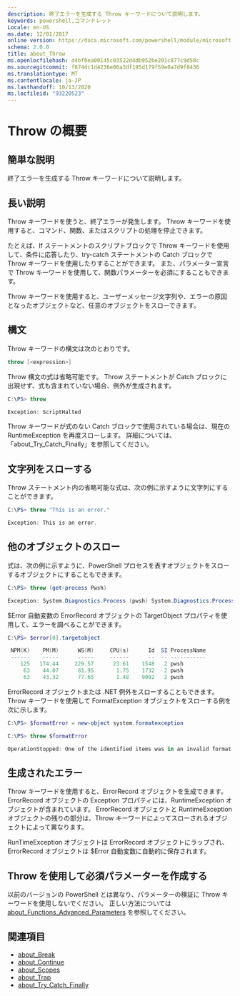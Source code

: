 ```yaml
---
description: 終了エラーを生成する Throw キーワードについて説明します。
keywords: powershell,コマンドレット
Locale: en-US
ms.date: 12/01/2017
online version: https://docs.microsoft.com/powershell/module/microsoft.powershell.core/about/about_throw?view=powershell-7&WT.mc_id=ps-gethelp
schema: 2.0.0
title: about_Throw
ms.openlocfilehash: d4bf0ea00145c03522d4db952be201c877c9d50c
ms.sourcegitcommit: f874dc1d4236e06a3df195d179f59e0a7d9f8436
ms.translationtype: MT
ms.contentlocale: ja-JP
ms.lasthandoff: 10/13/2020
ms.locfileid: "93220523"
---
```

# <a name="about-throw"></a>Throw の概要

## <a name="short-description"></a>簡単な説明
終了エラーを生成する Throw キーワードについて説明します。

## <a name="long-description"></a>長い説明

Throw キーワードを使うと、終了エラーが発生します。 Throw キーワードを使用すると、コマンド、関数、またはスクリプトの処理を停止できます。

たとえば、If ステートメントのスクリプトブロックで Throw キーワードを使用して、条件に応答したり、try-catch ステートメントの Catch ブロックで Throw キーワードを使用したりすることができます。 また、パラメーター宣言で Throw キーワードを使用して、関数パラメーターを必須にすることもできます。

Throw キーワードを使用すると、ユーザーメッセージ文字列や、エラーの原因となったオブジェクトなど、任意のオブジェクトをスローできます。

## <a name="syntax"></a>構文

Throw キーワードの構文は次のとおりです。

```powershell
throw [<expression>]
```

Throw 構文の式は省略可能です。 Throw ステートメントが Catch ブロックに出現せず、式も含まれていない場合、例外が生成されます。

```powershell
C:\PS> throw

Exception: ScriptHalted
```

Throw キーワードが式のない Catch ブロックで使用されている場合は、現在の RuntimeException を再度スローします。 詳細については、「about_Try_Catch_Finally」を参照してください。

## <a name="throwing-a-string"></a>文字列をスローする

Throw ステートメント内の省略可能な式は、次の例に示すように文字列にすることができます。

```powershell
C:\PS> throw "This is an error."

Exception: This is an error.
```

## <a name="throwing-other-objects"></a>他のオブジェクトのスロー

式は、次の例に示すように、PowerShell プロセスを表すオブジェクトをスローするオブジェクトにすることもできます。

```powershell
C:\PS> throw (get-process Pwsh)

Exception: System.Diagnostics.Process (pwsh) System.Diagnostics.Process (pwsh) System.Diagnostics.Process (pwsh)
```

$Error 自動変数の ErrorRecord オブジェクトの TargetObject プロパティを使用して、エラーを調べることができます。

```powershell
C:\PS> $error[0].targetobject

 NPM(K)    PM(M)      WS(M)     CPU(s)      Id  SI ProcessName
 ------    -----      -----     ------      --  -- -----------
    125   174.44     229.57      23.61    1548   2 pwsh
     63    44.07      81.95       1.75    1732   2 pwsh
     63    43.32      77.65       1.48    9092   2 pwsh
```

ErrorRecord オブジェクトまたは .NET 例外をスローすることもできます。 Throw キーワードを使用して FormatException オブジェクトをスローする例を次に示します。

```powershell
C:\PS> $formatError = new-object system.formatexception

C:\PS> throw $formatError

OperationStopped: One of the identified items was in an invalid format.
```

## <a name="the-resulting-error"></a>生成されたエラー

Throw キーワードを使用すると、ErrorRecord オブジェクトを生成できます。 ErrorRecord オブジェクトの Exception プロパティには、RuntimeException オブジェクトが含まれています。 ErrorRecord オブジェクトと RuntimeException オブジェクトの残りの部分は、Throw キーワードによってスローされるオブジェクトによって異なります。

RunTimeException オブジェクトは ErrorRecord オブジェクトにラップされ、ErrorRecord オブジェクトは $Error 自動変数に自動的に保存されます。

## <a name="using-throw-to-create-a-mandatory-parameter"></a>Throw を使用して必須パラメーターを作成する

以前のバージョンの PowerShell とは異なり、パラメーターの検証に Throw キーワードを使用しないでください。 正しい方法については [about_Functions_Advanced_Parameters](about_Functions_Advanced_Parameters.md) を参照してください。

## <a name="see-also"></a>関連項目

- [about_Break](about_Break.md)
- [about_Continue](about_Continue.md)
- [about_Scopes](about_Scopes.md)
- [about_Trap](about_Trap.md)
- [about_Try_Catch_Finally](about_Try_Catch_Finally.md)
